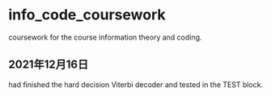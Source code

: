 # info_code_coursework
coursework for the course information theory and coding.

## 2021年12月16日 
had finished the hard decision Viterbi decoder and tested in the TEST block.

